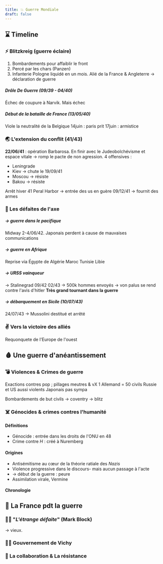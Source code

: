 ```yaml
---
title: 💥 Guerre Mondiale
draft: false
---
```

## ⌛️ Timeline
### ⚡️ Blitzkreig (guerre éclaire)
1. Bombardements pour affaiblir le front
2. Percé par les chars (Panzen)
3. Infanterie
Pologne liquidé en un mois. Alié de la France & Angleterre -> déclaration de guerre

##### Drôle De Guerre (09/39 - 04/40)
Échec de coupure à Narvik. Mais échec

##### Début de la bataille de France (13/05/40)
Viole la neutralité de la Belgique
14juin : paris prit
17juin : armistice
### 🌏 L'extension du conflit (41/43)

**22/06/41** : opération Barbarosa. En finir avec le Judeobolchévisme et espace vitale -> romp le pacte de non agression. 4 offensives :
- Leningrade
- Kiev -> chute le 19/09/41
- Moscou -> résiste
- Bakou -> résiste

Arrêt hiver 41
Peral Harbor -> entrée des us en guère 09/12/41 -> fournit des armes


### 🛑 Les défaites de l'axe
##### -> guerre dans le pacifique
Midway 2-4/06/42. Japonais perdent à cause de mauvaises communications
##### -> guerre en Afrique
Reprise via Égypte de Algérie Maroc Tunisie Libie
##### -> URSS vainqueur
-> Stalinegrad 09/42 02/43 
-> 500k hommes envoyés
-> von palus se rend contre l'avis d'hitler
**Très grand tournant dans la guerre**
##### -> débarquement en Sicile (10/07/43)
24/07/43 -> Mussolini destitué et arrêté

### ✌️ Vers la victoire des alliés
Requonquete de l'Europe de l'ouest

## 🩸 Une guerre d'anéantissement
### 💣 Violences & Crimes de guerre
Exactions contres pop ; pillages meutres & vX
1 Allemand = 50 civils
Russie et US aussi violents
Japonais pas sympa

Bombardements de but civils -> coventry -> blitz

### ☠️ Génocides & crimes contres  l'humanité
#### Définitions
- Génocide : entrée dans les droits de l'ONU en 48
- Crime contre $H$ : créé à Nuremberg
#### Origines
- Antisémitisme au cœur de la théorie ratiale des $Nazis$
- Violence progressive dans le discours- mais aucun passage à l'acte
- -> début de la guerre : peure
- Assimilation virale, Vermine
#### Chronologie
## 🥖 La France pdt la guerre
### 🤷‍♂️ "*L'étrange défaite*" (Mark Block)
-> vieux.
### 🧙‍♂️ Gouvernement de Vichy 
### 🏹 La collaboration & La résistance

